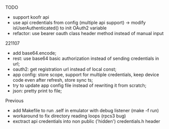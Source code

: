 TODO
 - support koofr api
 - use api credentials from config (multiple api support) -> modify isUserAuthenticated() to init OAuth2 variable
 - refactor: use bearer oauth class header method instead of manual input

221107 
 - add base64.encode;
 - rest: use base64 basic authorization instead of sending credentials in url;
 - oauth2: get registration url instead of local const;
 - app config: store scope, support for multiple credentials, keep device code even after refresh, store sync ts; 
 - try to update app config file instead of rewriting it from scratch;
 - json: pretty print to file;

Previous
 - add Makefile to run .self in emulator with debug listener (make -f run)
 - workaround to fix directory reading loops (rpcs3 bug)
 - exctract api credentials into non public ('hidden') credentials.h header